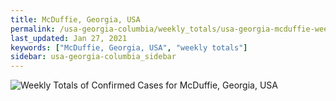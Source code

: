 ```yaml
---
title: McDuffie, Georgia, USA
permalink: /usa-georgia-columbia/weekly_totals/usa-georgia-mcduffie-weekly_totals.html
last_updated: Jan 27, 2021
keywords: ["McDuffie, Georgia, USA", "weekly totals"]
sidebar: usa-georgia-columbia_sidebar
---
```


![Weekly Totals of Confirmed Cases for McDuffie, Georgia, USA](/covid_tracker/images/graphs/usa-georgia-mcduffie-weekly_totals_graph.png)
